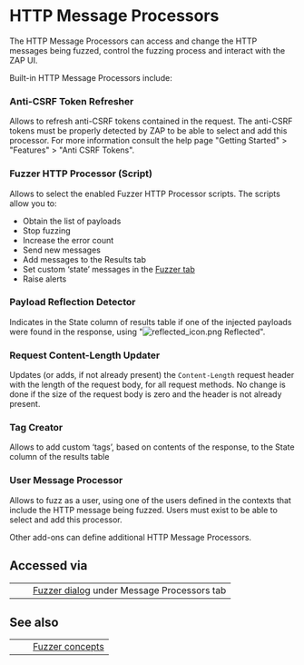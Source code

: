 # HTTP Message Processors #

The HTTP Message Processors can access and change the HTTP messages being fuzzed, control the fuzzing process and interact with the ZAP UI.

Built-in HTTP Message Processors include:

### Anti-CSRF Token Refresher ###

Allows to refresh anti-CSRF tokens contained in the request. The anti-CSRF tokens must be properly detected by ZAP to be able to select and add this processor.
For more information consult the help page "Getting Started" > "Features" > "Anti CSRF Tokens".

### Fuzzer HTTP Processor (Script) ###

Allows to select the enabled Fuzzer HTTP Processor scripts. The scripts allow you to:

 *  Obtain the list of payloads
 *  Stop fuzzing
 *  Increase the error count
 *  Send new messages
 *  Add messages to the Results tab
 *  Set custom ‘state’ messages in the [Fuzzer tab][]
 *  Raise alerts

### Payload Reflection Detector ###

Indicates in the State column of results table if one of the injected payloads were found in the response, using "![reflected_icon.png][] Reflected".

### Request Content-Length Updater ###

Updates (or adds, if not already present) the `Content-Length` request header with the length of the request body, for all request methods. No change is done if the size of the request body is zero and the header is not already present.

### Tag Creator ###

Allows to add custom ‘tags’, based on contents of the response, to the State column of the results table

### User Message Processor ###

Allows to fuzz as a user, using one of the users defined in the contexts that include the HTTP message being fuzzed. Users must exist to be able to select and add this processor.

Other add-ons can define additional HTTP Message Processors.

## Accessed via ##

<table> 
 <tbody>
  <tr>
   <td>&nbsp;&nbsp;&nbsp;&nbsp;</td>
   <td><a href="HelpAddonsFuzzDialogue" rel="nofollow">Fuzzer dialog</a> under Message Processors tab</td>
  </tr> 
 </tbody>
</table>

## See also ##

<table> 
 <tbody>
  <tr>
   <td>&nbsp;&nbsp;&nbsp;&nbsp;</td>
   <td><a href="HelpAddonsFuzzConcepts" rel="nofollow">Fuzzer concepts</a></td>
  </tr> 
 </tbody>
</table>


[Fuzzer tab]: HelpAddonsFuzzTab
[reflected_icon.png]: https://github.com/zaproxy/zap-core-help/wiki/images/reflected_icon.png